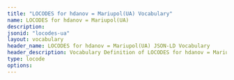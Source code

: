 ```yaml
---
title: "LOCODES for hdanov = Mariupol(UA) Vocabulary"
name: LOCODES for hdanov = Mariupol(UA) 
description: 
jsonid: "locodes-ua"
layout: vocabulary
header_name: LOCODES for hdanov = Mariupol(UA) JSON-LD Vocabulary
header_description: Vocabulary Definition of LOCODES for hdanov = Mariupol(UA) semantics in HTML format. JSON-LD format is available at [locodes-ua.jsonld](/vocabulary/locodes-ua.jsonld)
type: locode
options:
---
```

